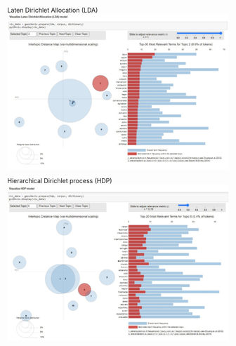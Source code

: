 Laten Dirichlet Allocation (LDA)
![Image description](lda.jpeg)

Hierarchical Dirichlet process (HDP)
![Image description](hdp.jpeg)


